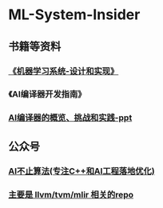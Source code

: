 # ML-System-Insider

## 书籍等资料
### [《机器学习系统-设计和实现》](https://openmlsys.github.io/chapter_preface/index.html)
### 《AI编译器开发指南》
### [AI编译器的概览、挑战和实践-ppt](https://s4plus.ustc.edu.cn/_upload/article/files/6e/e2/c7eb630d4b82871187242f6ebf08/dcf6858c-eaaa-409d-b1c5-952e78d7c3a2.pptx)
## 公众号
### [AI不止算法(专注C++和AI工程落地优化)](https://space.bilibili.com/393625476)
### [主要是 llvm/tvm/mlir 相关的repo]( https://github.com/BBuf/tvm_mlir_learn)

